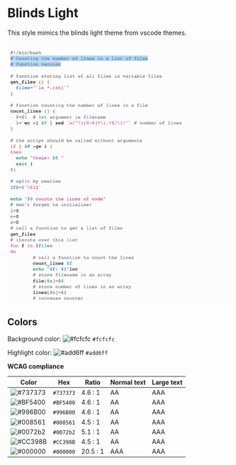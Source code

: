 # Blinds Light

This style mimics the blinds light theme from vscode themes.

![Screenshot of the blinds-light theme in a bash script](./images/blinds-light.png)

## Colors

Background color: ![#fcfcfc](https://via.placeholder.com/20/fcfcfc/fcfcfc.png) `#fcfcfc`

Highlight color: ![#add6ff](https://via.placeholder.com/20/add6ff/add6ff.png) `#add6ff`

**WCAG compliance**

| Color                                                        | Hex       | Ratio    | Normal text | Large text |
| ------------------------------------------------------------ | --------- | -------- | ----------- | ---------- |
| ![#737373](https://via.placeholder.com/20/737373/737373.png) | `#737373` | 4.6 : 1  | AA          | AAA        |
| ![#BF5400](https://via.placeholder.com/20/BF5400/BF5400.png) | `#BF5400` | 4.6 : 1  | AA          | AAA        |
| ![#996B00](https://via.placeholder.com/20/996B00/996B00.png) | `#996B00` | 4.6 : 1  | AA          | AAA        |
| ![#008561](https://via.placeholder.com/20/008561/008561.png) | `#008561` | 4.5 : 1  | AA          | AAA        |
| ![#0072b2](https://via.placeholder.com/20/0072b2/0072b2.png) | `#0072b2` | 5.1 : 1  | AA          | AAA        |
| ![#CC398B](https://via.placeholder.com/20/CC398B/CC398B.png) | `#CC398B` | 4.5 : 1  | AA          | AAA        |
| ![#000000](https://via.placeholder.com/20/000000/000000.png) | `#000000` | 20.5 : 1 | AAA         | AAA        |
